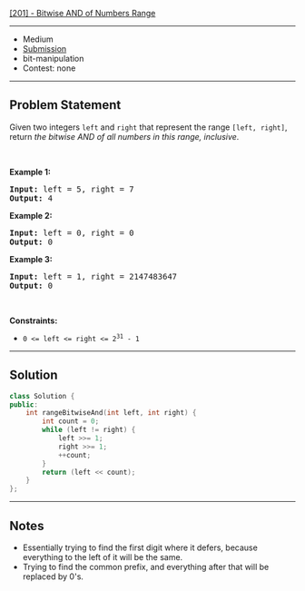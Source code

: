[[201] - Bitwise AND of Numbers Range](https://leetcode.com/problems/bitwise-and-of-numbers-range)

---

- Medium
- [Submission](https://leetcode.com/problems/bitwise-and-of-numbers-range/submissions/1182194701/)
- bit-manipulation
- Contest: none

---

## Problem Statement

<p>Given two integers <code>left</code> and <code>right</code> that represent the range <code>[left, right]</code>, return <em>the bitwise AND of all numbers in this range, inclusive</em>.</p>

<p>&nbsp;</p>
<p><strong class="example">Example 1:</strong></p>

<pre>
<strong>Input:</strong> left = 5, right = 7
<strong>Output:</strong> 4
</pre>

<p><strong class="example">Example 2:</strong></p>

<pre>
<strong>Input:</strong> left = 0, right = 0
<strong>Output:</strong> 0
</pre>

<p><strong class="example">Example 3:</strong></p>

<pre>
<strong>Input:</strong> left = 1, right = 2147483647
<strong>Output:</strong> 0
</pre>

<p>&nbsp;</p>
<p><strong>Constraints:</strong></p>

<ul>
	<li><code>0 &lt;= left &lt;= right &lt;= 2<sup>31</sup> - 1</code></li>
</ul>


---

## Solution

```cpp
class Solution {
public:
    int rangeBitwiseAnd(int left, int right) {
        int count = 0;
        while (left != right) {
            left >>= 1;
            right >>= 1;
            ++count;
        }
        return (left << count);
    }
};
```

---

## Notes

- Essentially trying to find the first digit where it defers, because everything to the left of it will be the same.
- Trying to find the common prefix, and everything after that will be replaced by 0's.
